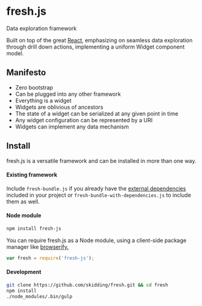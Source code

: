 fresh.js
===
Data exploration framework

Built on top of the great [React](http://facebook.github.io/react/),
emphasizing on seamless data exploration through drill down actions,
implementing a uniform Widget component model.

## Manifesto

- Zero bootstrap
- Can be plugged into any other framework
- Everything is a widget
- Widgets are oblivious of ancestors
- The state of a widget can be serialized at any given point in time
- Any widget configuration can be represented by a URI
- Widgets can implement any data mechanism

## Install

fresh.js is a versatile framework and can be installed in more than one way.

#### Existing framework

Include `fresh-bundle.js` if you already have the
[external dependencies](https://github.com/skidding/fresh/blob/master/package.json#L8)
included in your project or `fresh-bundle-with-dependencies.js` to include
them as well.

#### Node module

```bash
npm install fresh-js
```

You can require fresh.js as a Node module, using a client-side package manager
like [browserify.](http://browserify.org/)

```js
var fresh = require('fresh-js');
```

#### Development

```bash
git clone https://github.com/skidding/fresh.git && cd fresh
npm install
./node_modules/.bin/gulp
```

